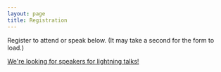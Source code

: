 ```yaml
---
layout: page
title: Registration
---
```


Register to attend or speak below. (It may take a second for the form to load.)

[We're looking for speakers for lightning talks!](/speakers/)

<script type='text/javascript' src='https://d1aqhv4sn5kxtx.cloudfront.net/actiontag/at.js' crossorigin='anonymous'></script>
 <div class="ngp-form"
    data-form-url="https://actions.everyaction.com/v1/Forms/vl6zU9nYP0-2-jK2Pw0tEA2"
    data-fastaction-endpoint="https://fastaction.ngpvan.com"
    data-inline-errors="true"
    data-fastaction-nologin="true"
    data-databag="everybody">
</div>